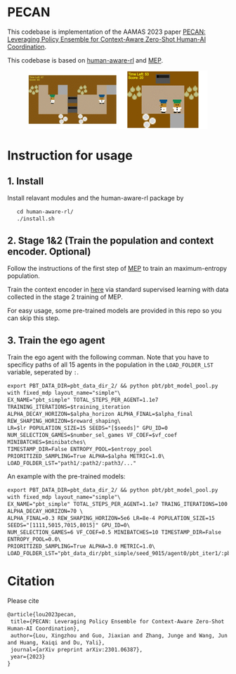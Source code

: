 # PECAN
This codebase is implementation of the AAMAS 2023 paper [PECAN: Leveraging Policy Ensemble for Context-Aware Zero-Shot Human-AI Coordination](https://arxiv.org/abs/2301.06387). 

This codebase is based on [human-aware-rl](https://github.com/HumanCompatibleAI/human_aware_rl/tree/neurips2019) and [MEP](https://github.com/ruizhaogit/maximum_entropy_population_based_training.git).
<p align="center">
  <img src="pecan_uni.gif" width="40%">
  <img src="pecan_simple.gif" width="40%">
  <br>
</p>

# Instruction for usage

## 1. Install
Install relavant modules and the human-aware-rl package by
 ```shell
    cd human-aware-rl/
    ./install.sh
```

## 2. Stage 1&2 (Train the population and context encoder. Optional)
Follow the instructions of the first step of [MEP](https://github.com/ruizhaogit/maximum_entropy_population_based_training.git) to train an maximum-entropy population.

Train the context encoder in [here](https://github.com/LxzGordon/PECAN/blob/master/human_aware_rl/human_aware_rl/context/model.py) via standard supervised learning with data collected in the stage 2 training of MEP.

For easy usage, some pre-trained models are provided in this repo so you can skip this step.
## 3. Train the ego agent
Train the ego agent with the following comman. Note that you have to specificy paths of all 15 agents in the population in the  ```LOAD_FOLDER_LST``` variable, seperated by  ```:```.
 ```shell
export PBT_DATA_DIR=pbt_data_dir_2/ && python pbt/pbt_model_pool.py with fixed_mdp layout_name="simple"\
EX_NAME="pbt_simple" TOTAL_STEPS_PER_AGENT=1.1e7 TRAINING_ITERATIONS=$training_iteration ALPHA_DECAY_HORIZON=$alpha_horizon ALPHA_FINAL=$alpha_final REW_SHAPING_HORIZON=$reward_shaping\
LR=$lr POPULATION_SIZE=15 SEEDS="[$seeds]" GPU_ID=0 NUM_SELECTION_GAMES=$number_sel_games VF_COEF=$vf_coef MINIBATCHES=$minibatches\
TIMESTAMP_DIR=False ENTROPY_POOL=$entropy_pool PRIORITIZED_SAMPLING=True ALPHA=$alpha METRIC=1.0\
LOAD_FOLDER_LST="path1/:path2/:path3/..." 
 ```
 
An example with the pre-trained models:
 ```shell
export PBT_DATA_DIR=pbt_data_dir_2/ && python pbt/pbt_model_pool.py with fixed_mdp layout_name="simple"\
EX_NAME="pbt_simple" TOTAL_STEPS_PER_AGENT=1.1e7 TRAING_ITERATIONS=100 ALPHA_DECAY_HORIZON=70 \
ALPHA_FINAL=0.3 REW_SHAPING_HORIZON=5e6 LR=8e-4 POPULATION_SIZE=15 SEEDS="[1111,5015,7015,8015]" GPU_ID=0\
NUM_SELECTION_GAMES=6 VF_COEF=0.5 MINIBATCHES=10 TIMESTAMP_DIR=False ENTROPY_POOL=0.0\
PRIORITIZED_SAMPLING=True ALPHA=3.0 METRIC=1.0\ LOAD_FOLDER_LST="pbt_data_dir/pbt_simple/seed_9015/agent0/pbt_iter1/:pbt_data_dir/pbt_simple/seed_9015/agent1/pbt_iter1/:pbt_data_dir/pbt_simple/seed_9015/agent2/pbt_iter1/:pbt_data_dir/pbt_simple/seed_9015/agent3/pbt_iter1/:pbt_data_dir/pbt_simple/seed_9015/agent4/pbt_iter1/:pbt_data_dir/pbt_simple/seed_9015/agent0/pbt_iter152/:pbt_data_dir/pbt_simple/seed_9015/agent1/pbt_iter152/:pbt_data_dir/pbt_simple/seed_9015/agent2/pbt_iter152/:pbt_data_dir/pbt_simple/seed_9015/agent3/pbt_iter152/:pbt_data_dir/pbt_simple/seed_9015/agent4/pbt_iter152/:pbt_data_dir/pbt_simple/seed_9015/agent0/pbt_iter305/:pbt_data_dir/pbt_simple/seed_9015/agent1/pbt_iter305/:pbt_data_dir/pbt_simple/seed_9015/agent2/pbt_iter305/:pbt_data_dir/pbt_simple/seed_9015/agent3/pbt_iter305/:pbt_data_dir/pbt_simple/seed_9015/agent4/pbt_iter305/"
 ```
 
# Citation
Please cite
 ```
@article{lou2023pecan,
  title={PECAN: Leveraging Policy Ensemble for Context-Aware Zero-Shot Human-AI Coordination},
  author={Lou, Xingzhou and Guo, Jiaxian and Zhang, Junge and Wang, Jun and Huang, Kaiqi and Du, Yali},
  journal={arXiv preprint arXiv:2301.06387},
  year={2023}
}
 ```
